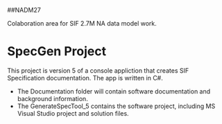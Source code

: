 ##NADM27

Colaboration area for SIF 2.7M NA data model work.


# SpecGen Project

This project is version 5 of a console appliction that creates SIF Specification documentation. The app is written in C#. 

* The Documentation folder will contain software documentation and background information.
* The GenerateSpecTool_5 contains the software project, including MS Visual Studio project and solution files. 